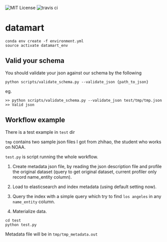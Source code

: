 ![MIT License](https://img.shields.io/badge/license-MIT-blue.svg) ![travis ci](https://travis-ci.org/usc-isi-i2/etk.svg?branch=master)

# datamart

```commandline
conda env create -f environment.yml
source activate datamart_env
```

## Valid your schema
You should validate your json against our schema by the following
```commandline
python scripts/validate_schema.py --validate_json {path_to_json}
```
eg.
```commandline
>> python scripts/validate_schema.py --validate_json test/tmp/tmp.json
>> Valid json
```

## Workflow example

There is a test example in `test` dir

`tmp` contains two sample json files I got from zhihao, the student who works on
NOAA. 

`test.py` is script running the whole workflow. 

1. Create metadata json file, by reading the json description file and profile
the original dataset (query to get original dataset, current profiler only record name_entity column). 

2. Load to elasticsearch and index metadata (using default setting now).

3. Query the index with a simple query which try to find `los angeles` in 
any `name_entity` column.

4. Materialize data.

```commandline
cd test
python test.py
```

Metadata file will be in `tmp/tmp_metadata.out`
